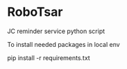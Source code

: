 # RoboTsar
JC reminder service python script

To install needed packages in local env 

pip install -r requirements.txt
